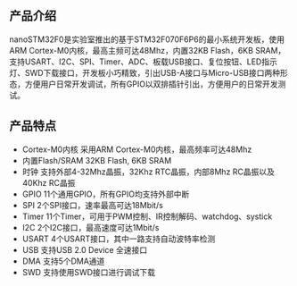 ## 产品介绍
nanoSTM32F0是实验室推出的基于STM32F070F6P6的最小系统开发板，使用ARM Cortex-M0内核，最高主频可达48Mhz，内置32KB Flash，6KB SRAM，支持USART、I2C、SPI、Timer、ADC、板载USB接口、复位按钮、LED指示灯、SWD下载接口，开发板小巧精致，引出USB-A接口与Micro-USB接口两种形态，方便用户日常开发调试，所有GPIO以双排插针引出，方便用户的日常开发测试。

## 产品特点  
- Cortex-M0内核
    采用ARM Cortex-M0内核，最高频率可达48Mhz
- 内置Flash/SRAM
    32KB Flash, 6KB SRAM
- 时钟
    支持外部4-32Mhz晶振，32Khz RTC晶振，内部8Mhz RC晶振以及40Khz RC晶振
- GPIO
    11个通用GPIO，所有GPIO均支持外部中断
- SPI
    2个SPI接口，速率最高可达18Mbit/s
- Timer
    11个Timer，可用于PWM控制、IR控制解码、watchdog、systick
-  I2C
    2个I2C接口，最高速度可达1Mbit/s
-  USART
    4个USART接口，其中一路支持自动波特率检测
- USB
    支持USB 2.0 Device 全速接口
- DMA
    支持5个DMA通道
- SWD
    支持使用SWD接口进行调试下载

